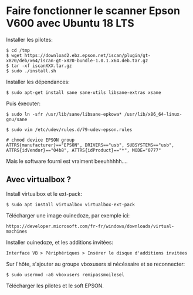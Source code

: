 # Faire fonctionner le scanner Epson V600 avec Ubuntu 18 LTS

Installer les pilotes:

	$ cd /tmp	
	$ wget https://download2.ebz.epson.net/iscan/plugin/gt-x820/deb/x64/iscan-gt-x820-bundle-1.0.1.x64.deb.tar.gz
	$ tar -xf iscanXXX.tar.gz
	$ sudo ./install.sh

Installer les dépendances:

	$ sudo apt-get install sane sane-utils libsane-extras xsane

Puis éxecuter:

	$ sudo ln -sfr /usr/lib/sane/libsane-epkowa* /usr/lib/x86_64-linux-gnu/sane

	$ sudo vim /etc/udev/rules.d/79-udev-epson.rules

	# chmod device EPSON group
	ATTRS{manufacturer}=="EPSON", DRIVERS=="usb", SUBSYSTEMS=="usb", ATTRS{idVendor}=="04b8", ATTRS{idProduct}=="*", MODE="0777"

Mais le software fourni est vraiment beeuhhhhh....

## Avec virtualbox ?

Install virtualbox et le ext-pack:

	$ sudo apt install virtualbox virtualbox-ext-pack

Télécharger une image ouinedoze, par exemple ici:

	https://developer.microsoft.com/fr-fr/windows/downloads/virtual-machines

Installer ouinedoze, et les additions invitées:

	Interface VB > Périphériques > Insérer le disque d'additions invitées

Sur l'hôte, s'ajouter au groupe vboxusers si nécéssaire et se reconnecter:

	$ sudo usermod -aG vboxusers remipassmoilesel

Télécharger les pilotes et le soft EPSON.


